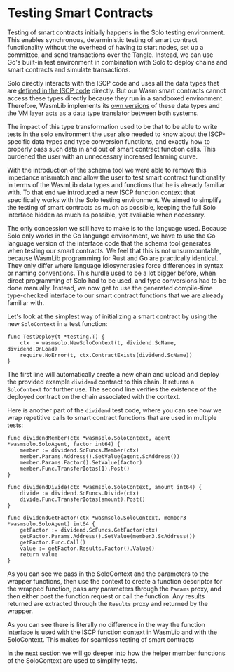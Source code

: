 # Testing Smart Contracts

Testing of smart contracts initially happens in the Solo testing environment. This enables
synchronous, deterministic testing of smart contract functionality without the overhead of
having to start nodes, set up a committee, and send transactions over the Tangle. Instead,
we can use Go's built-in test environment in combination with Solo to deploy chains and
smart contracts and simulate transactions.

Solo directly interacts with the ISCP code and uses all the data types that are 
[defined in the ISCP code](https://github.com/iotaledger/wasp/blob/develop/documentation/docs/misc/coretypes.md) directly. But our Wasm smart contracts cannot access these types directly
because they run in a sandboxed environment. Therefore, WasmLib implements its
[own versions](types.md) of these data types and the VM layer acts as a data type
translator between both systems.

The impact of this type transformation used to be that to be able to write tests in the
solo environment the user also needed to know about the ISCP-specific data types and type
conversion functions, and exactly how to properly pass such data in and out of smart
contract function calls. This burdened the user with an unnecessary increased learning
curve.

With the introduction of the schema tool we were able to remove this impedance mismatch
and allow the user to test smart contract functionality in terms of the WasmLib data types
and functions that he is already familiar with. To that end we introduced a new ISCP
function context that specifically works with the Solo testing environment. We aimed to
simplify the testing of smart contracts as much as possible, keeping the full Solo
interface hidden as much as possible, yet available when necessary.

The only concession we still have to make is to the language used. Because Solo only works
in the Go language environment, we have to use the Go language version of the interface
code that the schema tool generates when testing our smart contracts. We feel that this is
not unsurmountable, because WasmLib programming for Rust and Go are practically identical.
They only differ where language idiosyncrasies force differences in syntax or naming
conventions. This hurdle used to be a lot bigger before, when direct programming of Solo
had to be used, and type conversions had to be done manually. Instead, we now get to use
the generated compile-time type-checked interface to our smart contract functions that we
are already familiar with.

Let's look at the simplest way of initializing a smart contract by using the new
`SoloContext` in a test function:

```golang
func TestDeploy(t *testing.T) {
    ctx := wasmsolo.NewSoloContext(t, dividend.ScName, dividend.OnLoad)
    require.NoError(t, ctx.ContractExists(dividend.ScName))
}
```

The first line will automatically create a new chain and upload and deploy the provided
example `dividend` contract to this chain. It returns a `SoloContext` for further use. The
second line verifies the existence of the deployed contract on the chain associated with
the context.

Here is another part of the `dividend` test code, where you can see how we wrap repetitive
calls to smart contract functions that are used in multiple tests:

```golang
func dividendMember(ctx *wasmsolo.SoloContext, agent *wasmsolo.SoloAgent, factor int64) {
    member := dividend.ScFuncs.Member(ctx)
    member.Params.Address().SetValue(agent.ScAddress())
    member.Params.Factor().SetValue(factor)
    member.Func.TransferIotas(1).Post()
}

func dividendDivide(ctx *wasmsolo.SoloContext, amount int64) {
    divide := dividend.ScFuncs.Divide(ctx)
    divide.Func.TransferIotas(amount).Post()
}

func dividendGetFactor(ctx *wasmsolo.SoloContext, member3 *wasmsolo.SoloAgent) int64 {
    getFactor := dividend.ScFuncs.GetFactor(ctx)
    getFactor.Params.Address().SetValue(member3.ScAddress())
    getFactor.Func.Call()
    value := getFactor.Results.Factor().Value()
    return value
}
```

As you can see we pass in the SoloContext and the parameters to the wrapper functions,
then use the context to create a function descriptor for the wrapped function, pass any
parameters through the `Params` proxy, and then either post the function request or call
the function. Any results returned are extracted through the `Results` proxy and returned
by the wrapper.

As you can see there is literally no difference in the way the function interface is used
with the ISCP function context in WasmLib and with the SoloContext. This makes for
seamless testing of smart contracts

In the next section we will go deeper into how the helper member functions of the 
SoloContext are used to simplify tests.
